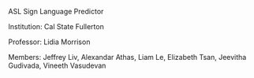 ASL Sign Language Predictor

Institution: Cal State Fullerton

Professor: Lidia Morrison 

Members:
  Jeffrey Liv, 
  Alexandar Athas, 
  Liam Le, 
  Elizabeth Tsan, 
  Jeevitha Gudivada, 
  Vineeth Vasudevan
  
